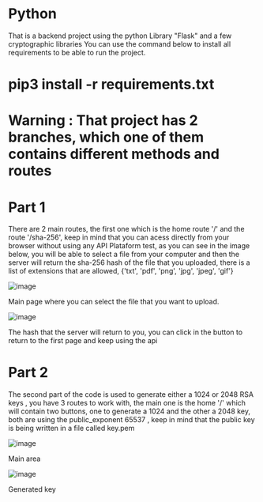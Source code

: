 # Python
That is a backend project using the python Library "Flask" and a few cryptographic libraries
You can use the command below to install all requirements to be able to run the project.
# pip3 install -r requirements.txt

# Warning : That project has 2 branches, which one of them contains different methods and routes

# Part 1

There are 2 main routes, the first one which is the home route '/' and the route '/sha-256', keep in mind that you can acess directly from your browser without using any API Plataform test, as you can see in the image below, you will be able to select a file from your computer and then the server will return the sha-256 hash of the file that you uploaded, there is a list of extensions that are allowed, {'txt', 'pdf', 'png', 'jpg', 'jpeg', 'gif'}

![image](https://user-images.githubusercontent.com/64712028/148701161-59309102-c47e-4eaa-b6c2-c1244d7d8422.png)

Main page where you can select the file that you want to upload.

![image](https://user-images.githubusercontent.com/64712028/148701178-6d9e2e27-2441-48d0-b75e-06795705d1c2.png)

The hash that the server will return to you, you can click in the button to return to the first page and keep using the api

# Part 2
The second part of the code is used to generate either a 1024 or 2048 RSA keys , you have 3 routes to work with, the main one is the home '/' which will contain two buttons, one to generate a 1024 and the other a 2048 key, both are using the public_exponent 65537 , keep in mind that the public key is being written in a file called key.pem

![image](https://user-images.githubusercontent.com/64712028/148701558-e0c2ea32-05e6-4827-9990-4df4f23ceb4e.png)

Main area

![image](https://user-images.githubusercontent.com/64712028/148701562-f44d288c-6847-4ec8-b711-eb479dfa54a9.png)

Generated key
